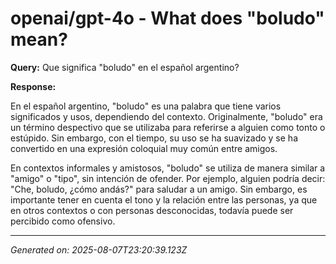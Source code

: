 # openai/gpt-4o - What does "boludo" mean?

**Query:** Que significa "boludo" en el español argentino?



**Response:**

En el español argentino, "boludo" es una palabra que tiene varios significados y usos, dependiendo del contexto. Originalmente, "boludo" era un término despectivo que se utilizaba para referirse a alguien como tonto o estúpido. Sin embargo, con el tiempo, su uso se ha suavizado y se ha convertido en una expresión coloquial muy común entre amigos.

En contextos informales y amistosos, "boludo" se utiliza de manera similar a "amigo" o "tipo", sin intención de ofender. Por ejemplo, alguien podría decir: "Che, boludo, ¿cómo andás?" para saludar a un amigo. Sin embargo, es importante tener en cuenta el tono y la relación entre las personas, ya que en otros contextos o con personas desconocidas, todavía puede ser percibido como ofensivo.

---
*Generated on: 2025-08-07T23:20:39.123Z*

